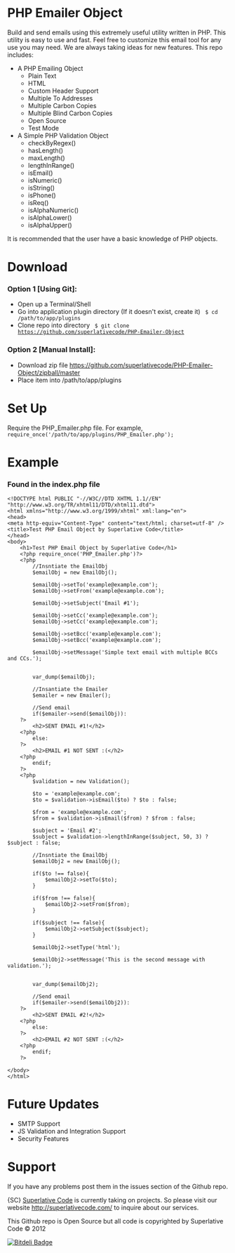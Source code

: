 # PHP Emailer Object

Build and send emails using this extremely useful utility written in PHP. This utility is easy to use and fast. Feel free to customize this email tool for any use you may need. We are always taking ideas for new features. This repo includes:

* A PHP Emailing Object
	* Plain Text
	* HTML
	* Custom Header Support
	* Multiple To Addresses
	* Multiple Carbon Copies
	* Multiple Blind Carbon Copies
	* Open Source
	* Test Mode
* A Simple PHP Validation Object
	* checkByRegex()
	* hasLength()
	* maxLength()
	* lengthInRange()
	* isEmail()
	* isNumeric()
	* isString()
	* isPhone()
	* isReq()
	* isAlphaNumeric()
	* isAlphaLower()
	* isAlphaUpper()

It is recommended that the user have a basic knowledge of PHP objects.

# Download

### Option 1 [Using Git]:

* Open up a Terminal/Shell
* Go into application plugin directory (If it doesn't exist, create it)
    <code> $ cd /path/to/app/plugins </code>
* Clone repo into directory
    <code> $ git clone https://github.com/superlativecode/PHP-Emailer-Object </code>
	
### Option 2 [Manual Install]:

* Download zip file https://github.com/superlativecode/PHP-Emailer-Object/zipball/master
* Place item into /path/to/app/plugins

# Set Up

Require the PHP_Emailer.php file. For example,
	<code> require_once('/path/to/app/plugins/PHP_Emailer.php'); </code>

# Example
### Found in the index.php file

	<!DOCTYPE html PUBLIC "-//W3C//DTD XHTML 1.1//EN" "http://www.w3.org/TR/xhtml11/DTD/xhtml11.dtd">
	<html xmlns="http://www.w3.org/1999/xhtml" xml:lang="en">
	<head>
	<meta http-equiv="Content-Type" content="text/html; charset=utf-8" />
	<title>Test PHP Email Object by Superlative Code</title>
	</head>
	<body>
		<h1>Test PHP Email Object by Superlative Code</h1>
		<?php require_once('PHP_Emailer.php')?>
		<?php
			//Insntiate the EmailObj
			$emailObj = new EmailObj();
			
			$emailObj->setTo('example@example.com');
			$emailObj->setFrom('example@example.com');
			
			$emailObj->setSubject('Email #1');
			
			$emailObj->setCc('example@example.com');
			$emailObj->setCc('example@example.com');
			
			$emailObj->setBcc('example@example.com');	
			$emailObj->setBcc('example@example.com');
		
			$emailObj->setMessage('Simple text email with multiple BCCs and CCs.');
			
			
			var_dump($emailObj);
			
			//Insantiate the Emailer
			$emailer = new Emailer();
			
			//Send email
			if($emailer->send($emailObj)):
		?>
			<h2>SENT EMAIL #1!</h2>
		<?php
			else:
		?>
			<h2>EMAIL #1 NOT SENT :(</h2>
		<?php
			endif;
		?>
		<?php
			$validation = new Validation();
			
			$to = 'example@example.com';
			$to = $validation->isEmail($to) ? $to : false;
			
			$from = 'example@example.com';
			$from = $validation->isEmail($from) ? $from : false;
			
			$subject = 'Email #2';
			$subject = $validation->lengthInRange($subject, 50, 3) ? $subject : false;
			
			//Insntiate the EmailObj
			$emailObj2 = new EmailObj();
			
			if($to !== false){
				$emailObj2->setTo($to);
			}
			
			if($from !== false){
				$emailObj2->setFrom($from);
			}
			
			if($subject !== false){
				$emailObj2->setSubject($subject);
			}
			
			$emailObj2->setType('html');
			
			$emailObj2->setMessage('This is the second message with validation.');
			
			
			var_dump($emailObj2);
			
			//Send email
			if($emailer->send($emailObj2)):
		?>
			<h2>SENT EMAIL #2!</h2>
		<?php
			else:
		?>
			<h2>EMAIL #2 NOT SENT :(</h2>
		<?php
			endif;
		?>
	
	</body>
	</html>	
# Future Updates
* SMTP Support
* JS Validation and Integration Support
* Security Features	
	
# Support

If you have any problems post them in the issues section of the Github repo.

{SC} [Superlative Code](http://superlativecode.com/) is currently taking on projects. So please visit our website http://superlativecode.com/ to inquire about our services.

This Github repo is Open Source but all code is copyrighted by Superlative Code &copy; 2012


[![Bitdeli Badge](https://d2weczhvl823v0.cloudfront.net/superlativecode/php-emailer-object/trend.png)](https://bitdeli.com/free "Bitdeli Badge")

